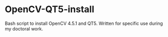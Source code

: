 # OpenCV-QT5-install
Bash script to install OpenCV 4.5.1 and QT5. Written for specific use during my doctoral work.
